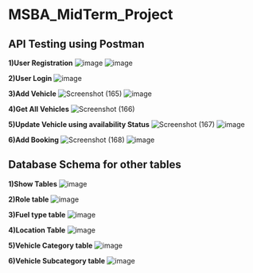 # MSBA_MidTerm_Project

## API Testing using Postman

**1)User Registration**
![image](https://user-images.githubusercontent.com/71023450/199531018-a7c12c10-c14b-4bd7-aaad-5174eeab880f.png)
![image](https://user-images.githubusercontent.com/71023450/199535231-3b08bb80-b533-4c91-bd65-348346c5652c.png)


**2)User Login**
![image](https://user-images.githubusercontent.com/71023450/199532493-57ac60f2-0741-4f67-8a0b-ac2cc07c239c.png)

**3)Add Vehicle** 
![Screenshot (165)](https://user-images.githubusercontent.com/71023450/199536892-b1f37de8-1f6d-444a-964e-2b8077cf921b.png)
![image](https://user-images.githubusercontent.com/71023450/199537117-ee26eb57-5d02-4c78-95ae-53faa09201fd.png)



**4)Get All Vehicles** 
![Screenshot (166)](https://user-images.githubusercontent.com/71023450/199536763-a2d67972-4292-4414-bf15-e9efd5b1be34.png)



**5)Update Vehicle using availability Status**
![Screenshot (167)](https://user-images.githubusercontent.com/71023450/199533438-4034fbd6-4de7-4505-b9a5-a5f09babf87c.png)
![image](https://user-images.githubusercontent.com/71023450/199535423-00d90893-5163-4520-9a5b-f05a77f56f52.png)


**6)Add Booking**
![Screenshot (168)](https://user-images.githubusercontent.com/71023450/199533612-e848b0c6-d309-4b5b-97db-1831ad4cb78c.png)
![image](https://user-images.githubusercontent.com/71023450/199537339-3143b09b-3d3a-4b2f-bd14-8070979c4b0d.png)


## Database Schema for other tables
**1)Show Tables**
![image](https://user-images.githubusercontent.com/71023450/199533953-1643b4c2-fde8-4440-8237-32bf569bf6e7.png)

**2)Role table**
![image](https://user-images.githubusercontent.com/71023450/199534094-08e583e2-3c66-455c-930a-9794a5d97bba.png)

**3)Fuel type table**
![image](https://user-images.githubusercontent.com/71023450/199534368-b2adabb5-746e-480a-b672-ca6bf122b618.png)

**4)Location Table**
![image](https://user-images.githubusercontent.com/71023450/199534834-36d6a415-b0c9-4dd0-b6d6-33cde1535558.png)


**5)Vehicle Category table**
![image](https://user-images.githubusercontent.com/71023450/199535003-0633e062-f360-4bce-9001-9f0a84b99f01.png)

**6)Vehicle Subcategory table**
![image](https://user-images.githubusercontent.com/71023450/199535083-690064c7-a3a9-41f0-8351-9b9e7d7aec05.png)


